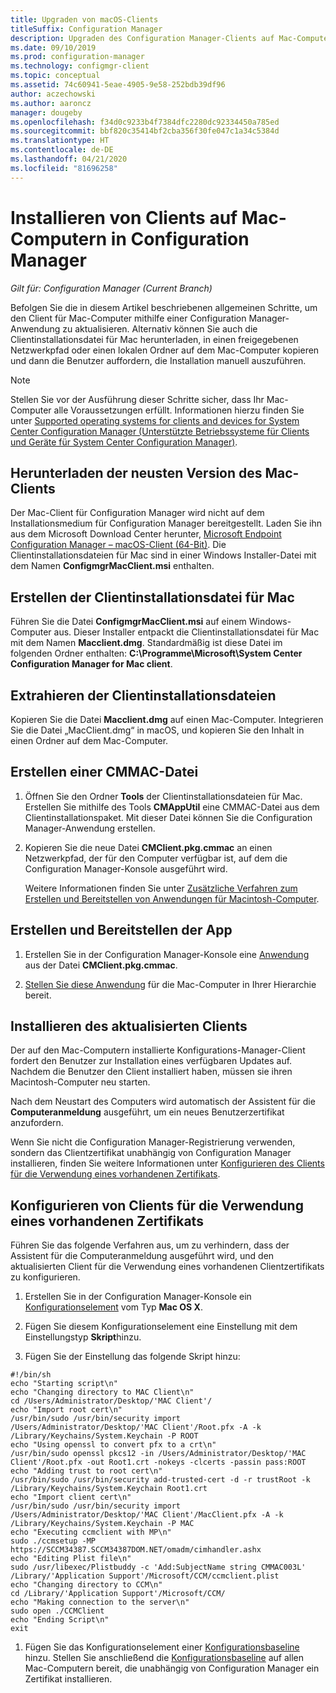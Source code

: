 ```yaml
---
title: Upgraden von macOS-Clients
titleSuffix: Configuration Manager
description: Upgraden des Configuration Manager-Clients auf Mac-Computern
ms.date: 09/10/2019
ms.prod: configuration-manager
ms.technology: configmgr-client
ms.topic: conceptual
ms.assetid: 74c60941-5eae-4905-9e58-252bdb39df96
author: aczechowski
ms.author: aaroncz
manager: dougeby
ms.openlocfilehash: f34d0c9233b4f7384dfc2280dc92334450a785ed
ms.sourcegitcommit: bbf820c35414bf2cba356f30fe047c1a34c5384d
ms.translationtype: HT
ms.contentlocale: de-DE
ms.lasthandoff: 04/21/2020
ms.locfileid: "81696258"
---
```

# <a name="how-to-upgrade-clients-on-mac-computers-in-configuration-manager"></a>Installieren von Clients auf Mac-Computern in Configuration Manager

*Gilt für: Configuration Manager (Current Branch)*

Befolgen Sie die in diesem Artikel beschriebenen allgemeinen Schritte, um den Client für Mac-Computer mithilfe einer Configuration Manager-Anwendung zu aktualisieren. Alternativ können Sie auch die Clientinstallationsdatei für Mac herunterladen, in einen freigegebenen Netzwerkpfad oder einen lokalen Ordner auf dem Mac-Computer kopieren und dann die Benutzer auffordern, die Installation manuell auszuführen.  

> [!NOTE]  
> Stellen Sie vor der Ausführung dieser Schritte sicher, dass Ihr Mac-Computer alle Voraussetzungen erfüllt. Informationen hierzu finden Sie unter [Supported operating systems for clients and devices for System Center Configuration Manager (Unterstützte Betriebssysteme für Clients und Geräte für System Center Configuration Manager)](../../../plan-design/configs/supported-operating-systems-for-clients-and-devices.md#mac-computers).  

## <a name="download-the-latest-mac-client"></a>Herunterladen der neusten Version des Mac-Clients

Der Mac-Client für Configuration Manager wird nicht auf dem Installationsmedium für Configuration Manager bereitgestellt. Laden Sie ihn aus dem Microsoft Download Center herunter, [Microsoft Endpoint Configuration Manager – macOS-Client (64-Bit)](https://www.microsoft.com/download/details.aspx?id=100850). Die Clientinstallationsdateien für Mac sind in einer Windows Installer-Datei mit dem Namen **ConfigmgrMacClient.msi** enthalten.  

## <a name="create-the-mac-client-installation-file"></a>Erstellen der Clientinstallationsdatei für Mac

Führen Sie die Datei **ConfigmgrMacClient.msi** auf einem Windows-Computer aus. Dieser Installer entpackt die Clientinstallationsdatei für Mac mit dem Namen **Macclient.dmg**. Standardmäßig ist diese Datei im folgenden Ordner enthalten: **C:\Programme\Microsoft\System Center Configuration Manager for Mac client**.  

## <a name="extract-the-client-installation-files"></a>Extrahieren der Clientinstallationsdateien

Kopieren Sie die Datei **Macclient.dmg** auf einen Mac-Computer. Integrieren Sie die Datei „MacClient.dmg“ in macOS, und kopieren Sie den Inhalt in einen Ordner auf dem Mac-Computer.  

## <a name="create-a-cmmac-file"></a>Erstellen einer CMMAC-Datei

1. Öffnen Sie den Ordner **Tools** der Clientinstallationsdateien für Mac. Erstellen Sie mithilfe des Tools **CMAppUtil** eine CMMAC-Datei aus dem Clientinstallationspaket. Mit dieser Datei können Sie die Configuration Manager-Anwendung erstellen.  

2. Kopieren Sie die neue Datei **CMClient.pkg.cmmac** an einen Netzwerkpfad, der für den Computer verfügbar ist, auf dem die Configuration Manager-Konsole ausgeführt wird.  

    Weitere Informationen finden Sie unter [Zusätzliche Verfahren zum Erstellen und Bereitstellen von Anwendungen für Macintosh-Computer](../../../../apps/get-started/creating-mac-computer-applications.md#supplemental-procedures-to-create-and-deploy-applications-for-mac-computers).  

## <a name="create-and-deploy-the-app"></a>Erstellen und Bereitstellen der App

1. Erstellen Sie in der Configuration Manager-Konsole eine [Anwendung](../../../../apps/get-started/creating-mac-computer-applications.md) aus der Datei **CMClient.pkg.cmmac**.  

2. [Stellen Sie diese Anwendung](../../../../apps/deploy-use/deploy-applications.md) für die Mac-Computer in Ihrer Hierarchie bereit.  

## <a name="install-the-updated-client"></a>Installieren des aktualisierten Clients

Der auf den Mac-Computern installierte Konfigurations-Manager-Client fordert den Benutzer zur Installation eines verfügbaren Updates auf. Nachdem die Benutzer den Client installiert haben, müssen sie ihren Macintosh-Computer neu starten.  

Nach dem Neustart des Computers wird automatisch der Assistent für die **Computeranmeldung** ausgeführt, um ein neues Benutzerzertifikat anzufordern.

Wenn Sie nicht die Configuration Manager-Registrierung verwenden, sondern das Clientzertifikat unabhängig von Configuration Manager installieren, finden Sie weitere Informationen unter [Konfigurieren des Clients für die Verwendung eines vorhandenen Zertifikats](#BKMK_UpgradingClient_MachineEnrollment).  

## <a name="configure-clients-to-use-an-existing-certificate"></a><a name="BKMK_UpgradingClient_MachineEnrollment"></a> Konfigurieren von Clients für die Verwendung eines vorhandenen Zertifikats

Führen Sie das folgende Verfahren aus, um zu verhindern, dass der Assistent für die Computeranmeldung ausgeführt wird, und den aktualisierten Client für die Verwendung eines vorhandenen Clientzertifikats zu konfigurieren.  

1. Erstellen Sie in der Configuration Manager-Konsole ein [Konfigurationselement](../../../../compliance/deploy-use/create-configuration-items-for-mac-os-x-devices-managed-with-the-client.md) vom Typ **Mac OS X**.  

1. Fügen Sie diesem Konfigurationselement eine Einstellung mit dem Einstellungstyp **Skript**hinzu.  

1. Fügen Sie der Einstellung das folgende Skript hinzu:  

  ``` Shell
  #!/bin/sh  
  echo "Starting script\n"  
  echo "Changing directory to MAC Client\n"  
  cd /Users/Administrator/Desktop/'MAC Client'/  
  echo "Import root cert\n"  
  /usr/bin/sudo /usr/bin/security import /Users/Administrator/Desktop/'MAC Client'/Root.pfx -A -k /Library/Keychains/System.Keychain -P ROOT  
  echo "Using openssl to convert pfx to a crt\n"  
  /usr/bin/sudo openssl pkcs12 -in /Users/Administrator/Desktop/'MAC Client'/Root.pfx -out Root1.crt -nokeys -clcerts -passin pass:ROOT  
  echo "Adding trust to root cert\n"  
  /usr/bin/sudo /usr/bin/security add-trusted-cert -d -r trustRoot -k /Library/Keychains/System.Keychain Root1.crt  
  echo "Import client cert\n"  
  /usr/bin/sudo /usr/bin/security import /Users/Administrator/Desktop/'MAC Client'/MacClient.pfx -A -k /Library/Keychains/System.Keychain -P MAC  
  echo "Executing ccmclient with MP\n"  
  sudo ./ccmsetup -MP https://SCCM34387.SCCM34387DOM.NET/omadm/cimhandler.ashx  
  echo "Editing Plist file\n"  
  sudo /usr/libexec/Plistbuddy -c 'Add:SubjectName string CMMAC003L' /Library/'Application Support'/Microsoft/CCM/ccmclient.plist  
  echo "Changing directory to CCM\n"  
  cd /Library/'Application Support'/Microsoft/CCM/  
  echo "Making connection to the server\n"  
  sudo open ./CCMClient  
  echo "Ending Script\n"  
  exit  
  ```  

1. Fügen Sie das Konfigurationselement einer [Konfigurationsbaseline](../../../../compliance/deploy-use/create-configuration-baselines.md) hinzu. Stellen Sie anschließend die [Konfigurationsbaseline](../../../../compliance/deploy-use/deploy-configuration-baselines.md) auf allen Mac-Computern bereit, die unabhängig von Configuration Manager ein Zertifikat installieren.  
